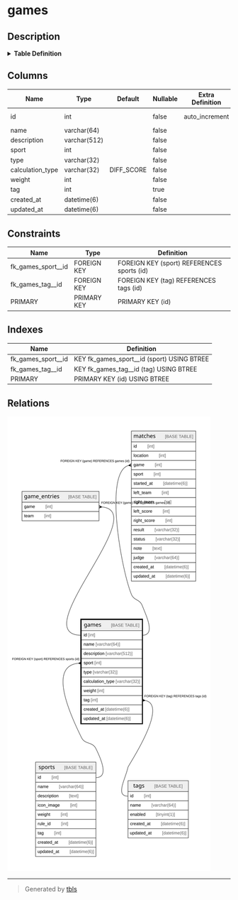 # games

## Description

<details>
<summary><strong>Table Definition</strong></summary>

```sql
CREATE TABLE `games` (
  `id` int NOT NULL AUTO_INCREMENT,
  `name` varchar(64) NOT NULL,
  `description` varchar(512) NOT NULL,
  `sport` int NOT NULL,
  `type` varchar(32) NOT NULL,
  `calculation_type` varchar(32) NOT NULL DEFAULT 'DIFF_SCORE',
  `weight` int NOT NULL,
  `tag` int DEFAULT NULL,
  `created_at` datetime(6) NOT NULL,
  `updated_at` datetime(6) NOT NULL,
  PRIMARY KEY (`id`),
  KEY `fk_games_sport__id` (`sport`),
  KEY `fk_games_tag__id` (`tag`),
  CONSTRAINT `fk_games_sport__id` FOREIGN KEY (`sport`) REFERENCES `sports` (`id`) ON DELETE CASCADE ON UPDATE RESTRICT,
  CONSTRAINT `fk_games_tag__id` FOREIGN KEY (`tag`) REFERENCES `tags` (`id`) ON DELETE SET NULL ON UPDATE RESTRICT
) ENGINE=InnoDB DEFAULT CHARSET=utf8mb4 COLLATE=utf8mb4_0900_ai_ci
```

</details>

## Columns

| Name | Type | Default | Nullable | Extra Definition | Children | Parents | Comment |
| ---- | ---- | ------- | -------- | ---------------- | -------- | ------- | ------- |
| id | int |  | false | auto_increment | [game_entries](game_entries.md) [matches](matches.md) |  |  |
| name | varchar(64) |  | false |  |  |  |  |
| description | varchar(512) |  | false |  |  |  |  |
| sport | int |  | false |  |  | [sports](sports.md) |  |
| type | varchar(32) |  | false |  |  |  |  |
| calculation_type | varchar(32) | DIFF_SCORE | false |  |  |  |  |
| weight | int |  | false |  |  |  |  |
| tag | int |  | true |  |  | [tags](tags.md) |  |
| created_at | datetime(6) |  | false |  |  |  |  |
| updated_at | datetime(6) |  | false |  |  |  |  |

## Constraints

| Name | Type | Definition |
| ---- | ---- | ---------- |
| fk_games_sport__id | FOREIGN KEY | FOREIGN KEY (sport) REFERENCES sports (id) |
| fk_games_tag__id | FOREIGN KEY | FOREIGN KEY (tag) REFERENCES tags (id) |
| PRIMARY | PRIMARY KEY | PRIMARY KEY (id) |

## Indexes

| Name | Definition |
| ---- | ---------- |
| fk_games_sport__id | KEY fk_games_sport__id (sport) USING BTREE |
| fk_games_tag__id | KEY fk_games_tag__id (tag) USING BTREE |
| PRIMARY | PRIMARY KEY (id) USING BTREE |

## Relations

![er](games.svg)

---

> Generated by [tbls](https://github.com/k1LoW/tbls)
